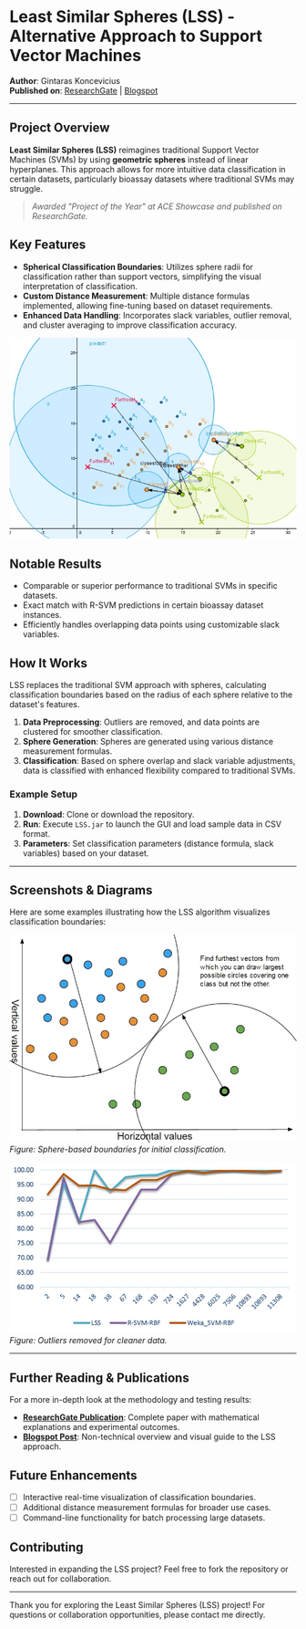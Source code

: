 # Least Similar Spheres (LSS) - Alternative Approach to Support Vector Machines
**Author**: Gintaras Koncevicius  
**Published on**: [ResearchGate](https://www.researchgate.net/publication/304777963_least_similar_spheres) | [Blogspot](https://leastsimilarspheres.blogspot.com/)

---

## Project Overview
**Least Similar Spheres (LSS)** reimagines traditional Support Vector Machines (SVMs) by using **geometric spheres** instead of linear hyperplanes. This approach allows for more intuitive data classification in certain datasets, particularly bioassay datasets where traditional SVMs may struggle.

> *Awarded "Project of the Year" at ACE Showcase and published on ResearchGate.*

## Key Features
- **Spherical Classification Boundaries**: Utilizes sphere radii for classification rather than support vectors, simplifying the visual interpretation of classification.
- **Custom Distance Measurement**: Multiple distance formulas implemented, allowing fine-tuning based on dataset requirements.
- **Enhanced Data Handling**: Incorporates slack variables, outlier removal, and cluster averaging to improve classification accuracy.

![LSS Diagram](https://github.com/k-gintaras/lss/blob/master/ReadingMaterials/diagrams/capture_009_16042016_185357.jpg "Example Sphere-Based Classification")

## Notable Results
- Comparable or superior performance to traditional SVMs in specific datasets.
- Exact match with R-SVM predictions in certain bioassay dataset instances.
- Efficiently handles overlapping data points using customizable slack variables.

## How It Works
LSS replaces the traditional SVM approach with spheres, calculating classification boundaries based on the radius of each sphere relative to the dataset's features.

1. **Data Preprocessing**: Outliers are removed, and data points are clustered for smoother classification.
2. **Sphere Generation**: Spheres are generated using various distance measurement formulas.
3. **Classification**: Based on sphere overlap and slack variable adjustments, data is classified with enhanced flexibility compared to traditional SVMs.

### Example Setup
1. **Download**: Clone or download the repository.
2. **Run**: Execute `LSS.jar` to launch the GUI and load sample data in CSV format.
3. **Parameters**: Set classification parameters (distance formula, slack variables) based on your dataset.

---

## Screenshots & Diagrams
Here are some examples illustrating how the LSS algorithm visualizes classification boundaries:

![Sphere-Based Visualization 1](https://github.com/k-gintaras/lss/blob/master/ReadingMaterials/diagrams/capture_003_16042016_142244.jpg)
*Figure: Sphere-based boundaries for initial classification.*

![Outlier Removal Visualization](https://github.com/k-gintaras/lss/blob/master/ReadingMaterials/diagrams/capture_010_16042016_190214.jpg)
*Figure: Outliers removed for cleaner data.*

---

## Further Reading & Publications
For a more in-depth look at the methodology and testing results:
- **[ResearchGate Publication](https://www.researchgate.net/publication/304777963_least_similar_spheres)**: Complete paper with mathematical explanations and experimental outcomes.
- **[Blogspot Post](https://leastsimilarspheres.blogspot.com/)**: Non-technical overview and visual guide to the LSS approach.

## Future Enhancements
- [ ] Interactive real-time visualization of classification boundaries.
- [ ] Additional distance measurement formulas for broader use cases.
- [ ] Command-line functionality for batch processing large datasets.

## Contributing
Interested in expanding the LSS project? Feel free to fork the repository or reach out for collaboration.

---

Thank you for exploring the Least Similar Spheres (LSS) project! For questions or collaboration opportunities, please contact me directly.

